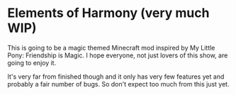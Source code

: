 Elements of Harmony (very much WIP)
=========
This is going to be a magic themed Minecraft mod inspired by My Little Pony: Friendship is Magic. I hope everyone, not just lovers of this show, are going to enjoy it.

It's very far from finished though and it only has very few features yet and probably a fair number of bugs. So don't expect too much from this just yet.
